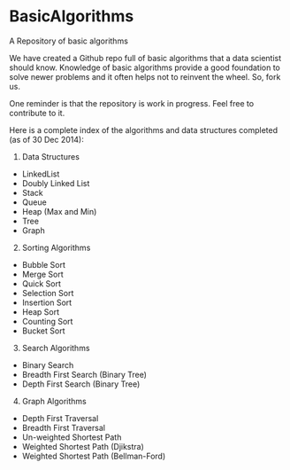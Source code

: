 BasicAlgorithms
===============

A Repository of basic algorithms

We have created a Github repo full of basic algorithms that a data scientist should know. Knowledge of basic algorithms provide a good foundation to solve newer problems and it often helps not to reinvent the wheel. So, fork us. 

One reminder is that the repository is work in progress. Feel free to contribute to it.

Here is a complete index of the algorithms and data structures completed (as of 30 Dec 2014):

1. Data Structures
  * LinkedList
  * Doubly Linked List
  * Stack
  * Queue
  * Heap (Max and Min)
  * Tree
  * Graph
2. Sorting Algorithms
  * Bubble Sort
  * Merge Sort
  * Quick Sort
  * Selection Sort
  * Insertion Sort
  * Heap Sort
  * Counting Sort
  * Bucket Sort
3. Search Algorithms
  * Binary Search
  * Breadth First Search (Binary Tree)
  * Depth First Search (Binary Tree)
4. Graph Algorithms
  * Depth First Traversal
  * Breadth First Traversal
  * Un-weighted Shortest Path
  * Weighted Shortest Path (Djikstra)
  * Weighted Shortest Path (Bellman-Ford)

